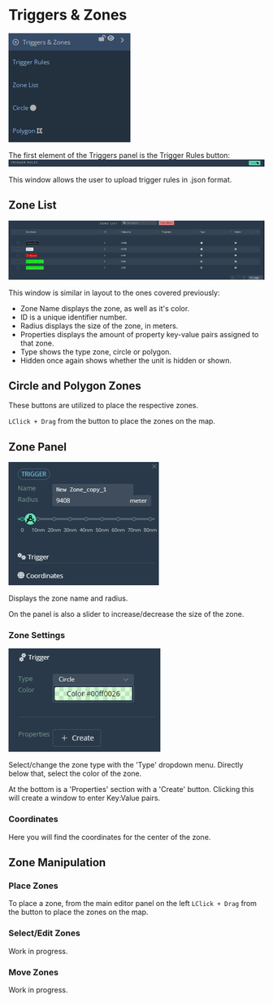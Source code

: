 
# Triggers & Zones

![Triggers](./images/Triggers.png)  
  
The first element of the Triggers panel is the Trigger Rules button:  
![TriggerRules](./images/TriggerRules.png)  
  
This window allows the user to upload trigger rules in .json format.  
  
## Zone List

![ZoneList](./images/ZoneList.png)  
  
This window is similar in layout to the ones covered previously:

- Zone Name displays the zone, as well as it's color.
- ID is a unique identifier number.
- Radius displays the size of the zone, in meters.
- Properties displays the amount of property key-value pairs assigned to that zone.
- Type shows the type zone, circle or polygon.
- Hidden once again shows whether the unit is hidden or shown.  

## Circle and Polygon Zones

These buttons are utilized to place the respective zones.

`LClick + Drag` from the button to place the zones on the map.

## Zone Panel

![ZonePanel](./images/zonepanel.png)

Displays the zone name and radius.

On the panel is also a slider to increase/decrease the size of the zone.

### Zone Settings

![Settings](./images/settings.png)

Select/change the zone type with the 'Type' dropdown menu. Directly below that, select the color of the zone.

At the bottom is a 'Properties' section with a 'Create' button. Clicking this will create a window to enter Key:Value pairs.

### Coordinates

Here you will find the coordinates for the center of the zone.

## Zone Manipulation

### Place Zones

To place a zone, from the main editor panel on the left `LClick + Drag` from the button to place the zones on the map.

### Select/Edit Zones

Work in progress.

### Move Zones

Work in progress.